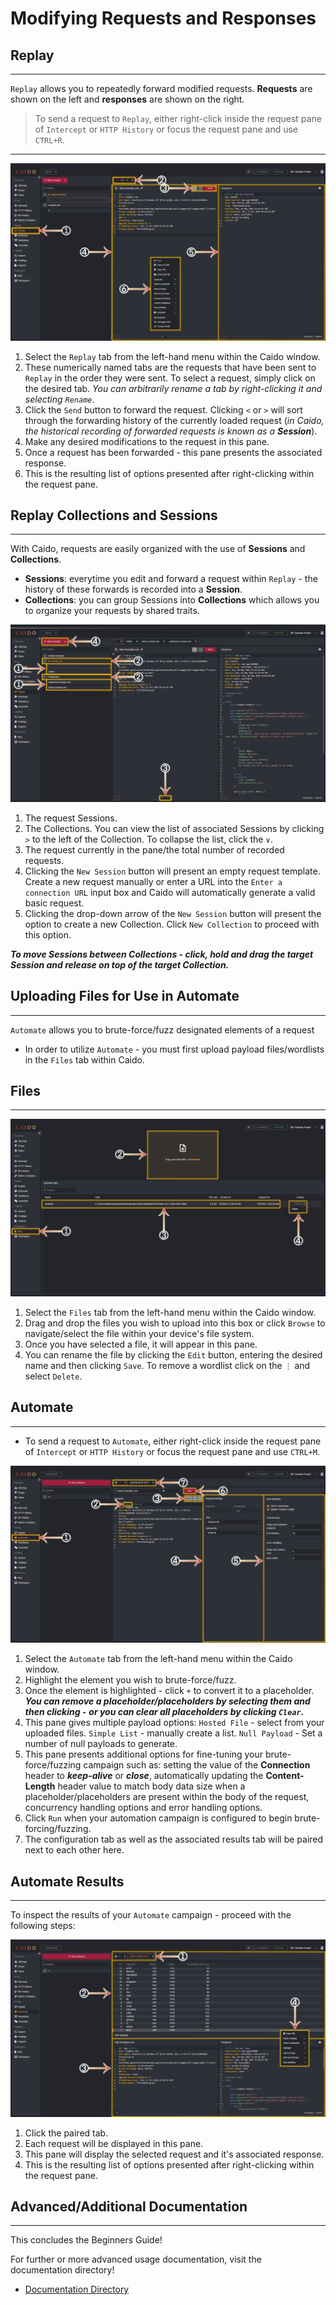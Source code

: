# Modifying Requests and Responses

## Replay

---

`Replay` allows you to repeatedly forward modified requests. **Requests** are shown on the left and **responses** are shown on the right.

> To send a request to `Replay`, either right-click inside the request pane of `Intercept` or `HTTP History` or focus the request pane and use `CTRL+R`.

---

<img alt="Intercept tab." src="../../_images/replay_tab.png" center/>

1. Select the `Replay` tab from the left-hand menu within the Caido window.
2. These numerically named tabs are the requests that have been sent to `Replay` in the order they were sent. To select a request, simply click on the desired tab. _You can arbitrarily rename a tab by right-clicking it and selecting `Rename`_.
3. Click the `Send` button to forward the request. Clicking `<` or `>` will sort through the forwarding history of the currently loaded request (_in Caido, the historical recording of forwarded requests is known as a **Session**_).
4. Make any desired modifications to the request in this pane.
5. Once a request has been forwarded - this pane presents the associated response.
6. This is the resulting list of options presented after right-clicking within the request pane.

## Replay Collections and Sessions

---

With Caido, requests are easily organized with the use of **Sessions** and **Collections**.

- **Sessions**: everytime you edit and forward a request within `Replay` - the history of these forwards is recorded into a **Session**.
- **Collections**: you can group Sessions into **Collections** which allows you to organize your requests by shared traits.

<img alt="Sessions and Collections." src="../../_images/sessions_collections_tab.png" center/>

1. The request Sessions.
2. The Collections. You can view the list of associated Sessions by clicking `>` to the left of the Collection. To collapse the list, click the `∨`.
3. The request currently in the pane/the total number of recorded requests.
4. Clicking the `New Session` button will present an empty request template. Create a new request manually or enter a URL into the `Enter a connection URL` input box and Caido will automatically generate a valid basic request.
5. Clicking the drop-down arrow of the `New Session` button will present the option to create a new Collection. Click `New Collection` to proceed with this option.

**_To move Sessions between Collections - click, hold and drag the target Session and release on top of the target Collection._**

## Uploading Files for Use in Automate

---

`Automate` allows you to brute-force/fuzz designated elements of a request

- In order to utilize `Automate` - you must first upload payload files/wordlists in the `Files` tab within Caido.

## Files

---

<img alt="Files tab." src="../../_images/upload_wordlist_tab.png" center/>

1. Select the `Files` tab from the left-hand menu within the Caido window.
2. Drag and drop the files you wish to upload into this box or click `Browse` to navigate/select the file within your device's file system.
3. Once you have selected a file, it will appear in this pane.
4. You can rename the file by clicking the `Edit` button, entering the desired name and then clicking `Save`. To remove a wordlist click on the `⋮` and select `Delete`.

## Automate

---

- To send a request to `Automate`, either right-click inside the request pane of `Intercept` or `HTTP History` or focus the request pane and use `CTRL+M`.

<img alt="Automate tab." src="../../_images/automate_generator_tab.png">

1. Select the `Automate` tab from the left-hand menu within the Caido window.
2. Highlight the element you wish to brute-force/fuzz.
3. Once the element is highlighted - click `+` to convert it to a placeholder. **_You can remove a placeholder/placeholders by selecting them and then clicking `-` or you can clear all placeholders by clicking `Clear`._**
4. This pane gives multiple payload options: `Hosted File` - select from your uploaded files. `Simple List` - manually create a list. `Null Payload` - Set a number of null payloads to generate.
5. This pane presents additional options for fine-tuning your brute-force/fuzzing campaign such as: setting the value of the **Connection** header to **_keep-alive_** or **_close_**, automatically updating the **Content-Length** header value to match body data size when a placeholder/placeholders are present within the body of the request, concurrency handling options and error handling options.
6. Click `Run` when your automation campaign is configured to begin brute-forcing/fuzzing.
7. The configuration tab as well as the associated results tab will be paired next to each other here.

## Automate Results

---

To inspect the results of your `Automate` campaign - proceed with the following steps:

<img alt="Automate results." src="../../_images/automate_results_tab.png">

1. Click the paired tab.
2. Each request will be displayed in this pane.
3. This pane will display the selected request and it's associated response.
4. This is the resulting list of options presented after right-clicking within the request pane.

## Advanced/Additional Documentation

---

This concludes the Beginners Guide!

For further or more advanced usage documentation, visit the documentation directory!

- [Documentation Directory](../../user_guide/doc_directory.md)
